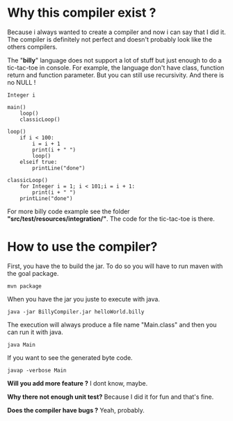 # Why this compiler exist ?

Because i always wanted to create a compiler and now i can say that I did it. The compiler is definitely not perfect and doesn't probably look like the others compilers. 

The "__billy__" language does not support a lot of stuff but just enough to do a tic-tac-toe in console. For example, the language don't have class, function return and function parameter. But you can still use recursivity. And there is no NULL !

```
Integer i	

main()
	loop()
	classicLoop()
	
loop()
	if i < 100:
		i = i + 1
		print(i + " ")
		loop()
	elseif true:
		printLine("done")
	
classicLoop()
	for Integer i = 1; i < 101;i = i + 1:
		print(i + " ")
	printLine("done")
```

For more billy code example see the folder __"src/test/resources/integration/"__. The code for the tic-tac-toe is there.

# How to use the compiler?

First, you have the to build the jar. To do so you will have to run maven with the goal package.

```
mvn package
```
When you have the jar you juste to execute with java.

```
java -jar BillyCompiler.jar helloWorld.billy
```
The execution will always produce a file name "Main.class" and then you can run it with java.

```
java Main
```
If you want to see the generated byte code.

```
javap -verbose Main
```


__Will you add more feature ?__ I dont know, maybe.

__Why there not enough unit test?__ Because I did it for fun and that's fine.

__Does the compiler have bugs ?__ Yeah, probably.
